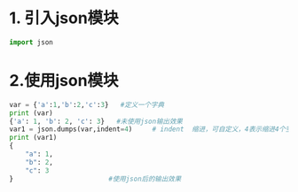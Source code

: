 # 1. 引入json模块

```python
import json

```

# 2.使用json模块

```python
var = {'a':1,'b':2,'c':3}   #定义一个字典
print (var)
{'a': 1, 'b': 2, 'c': 3}   #未使用json输出效果
var1 = json.dumps(var,indent=4)     # indent  缩进，可自定义，4表示缩进4个空格
print (var1)
{
    "a": 1,
    "b": 2,
    "c": 3
}                        #使用json后的输出效果

```

